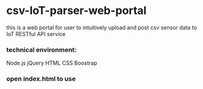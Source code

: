 # csv-IoT-parser-web-portal
  this is a web portal for user to intuitively upload and post csv sensor data to IoT RESTful API service

### technical environment:
  Node.js jQuery HTML CSS Boostrap
### open index.html to use 
